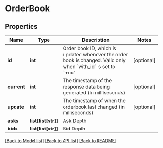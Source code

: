 # OrderBook

## Properties
Name | Type | Description | Notes
------------ | ------------- | ------------- | -------------
**id** | **int** | Order book ID, which is updated whenever the order book is changed. Valid only when &#x60;with_id&#x60; is set to &#x60;true&#x60; | [optional] 
**current** | **int** | The timestamp of the response data being generated (in milliseconds) | [optional] 
**update** | **int** | The timestamp of when the orderbook last changed (in milliseconds) | [optional] 
**asks** | **list[list[str]]** | Ask Depth | 
**bids** | **list[list[str]]** | Bid Depth | 

[[Back to Model list]](../README.md#documentation-for-models) [[Back to API list]](../README.md#documentation-for-api-endpoints) [[Back to README]](../README.md)


